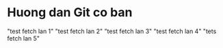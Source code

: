 # Huong dan Git co ban
"test fetch lan 1"
"test fetch lan 2"
"test fetch lan 3"
"test fetch lan 4"
"tets fetch lan 5"
